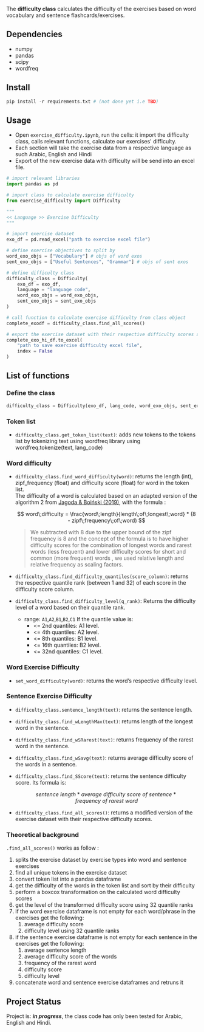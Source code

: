 The **difficulty class** calculates the difficulty of the exercises based on word vocabulary and sentence flashcards/exercises.

## Dependencies

- numpy
- pandas
- scipy
- wordfreq

<!-- If you have screenshots you'd like to share, include them here. -->

## Install

```python
pip install -r requirements.txt # (not done yet i.e TBD)
```

## Usage

- Open `exercise_difficulty.ipynb`, run the cells: it import the difficulty class, calls relevant functions, calculate our exercises' difficulty.
- Each section will take the exercise data from a respective language as such Arabic, English and Hindi
- Export of the new exercise data with difficulty will be send into an excel file.

```python
# import relevant libraries
import pandas as pd

# import class to calculate exercise difficulty
from exercise_difficulty import Difficulty

"""
<< Language >> Exercise Difficulty
"""

# import exercise dataset
exo_df = pd.read_excel("path to exercise excel file")

# define exercise objectives to split by
word_exo_objs = ["Vocabulary"] # objs of word exos
sent_exo_objs = ["Useful Sentences", "Grammar"] # objs of sent exos

# define difficulty class
difficulty_class = Difficulty(
    exo_df = exo_df, 
    language = "language code", 
    word_exo_objs = word_exo_objs, 
    sent_exo_objs = sent_exo_objs
)

# call function to calculate exercise difficulty from class object
complete_exodf = difficulty_class.find_all_scores()

# export the exercise dataset with their respective difficulty scores as an excel file
complete_exo_hi_df.to_excel(
    "path to save exercise difficulty excel file", 
    index = False
)
```

## List of functions

### Define the class

```python
difficulty_class = Difficulty(exo_df, lang_code, word_exo_objs, sent_exo_objs)
```

### Token list

* `difficulty_class.get_token_list(text)`: adds new tokens to the tokens list by tokenizing text using wordfreq library using wordfreq.tokenize(text, lang_code)

### Word difficulty

* `difficulty_class.find_word_difficulty(word)`: returns the length (int), zipf_frequency (float) and difficulty score (float) for word in the token list. <br>The difficulty of a word is calculated based on an adapted version of the algorithm 2 from [Jagoda & Boiński (2019)](https://www.researchgate.net/publication/322996917_Assessing_Word_Difficulty_for_Quiz-Like_Game), with the formula :

    $$
    word\;difficulty = \frac{word\;length}{length\;of\;longest\;word} * (8 - zipf\;frequency\;of\;word)
    $$
    
    > We subtracted with 8 due to the upper bound of the zipf frequency is 8 and the concept of the formula is to have higher difficulty scores for the combination of longest words and rarest words (less frequent) and lower difficulty scores for short and common (more frequent) words , we used relative length and relative frequency as scaling factors.

* `difficulty_class.find_difficulty_quantiles(score_column)`: returns the respective quantile rank (between 1 and 32) of each score in the difficulty score column.

* `difficulty_class.find_difficulty_level(q_rank)`: Returns the difficulty level of a word based on their quantile rank.
  * range: `A1`,`A2`,`B1`,`B2`,`C1`
    If the quantile value is:
    - <= 2nd quantiles: A1 level.
    - <= 4th quantiles: A2 level.
    - <= 8th quantiles: B1 level.
    - <= 16th quantiles: B2 level.
    - <= 32nd quantiles: C1 level.

### Word Exercise Difficulty

* `set_word_difficulty(word)`: returns the word’s respective difficulty level.

### Sentence Exercise Difficulty

* `difficulty_class.sentence_length(text)`: returns the sentence length.
* `difficulty_class.find_wLengthMax(text)`: returns length of the longest word in the sentence.
* `difficulty_class.find_wSRarest(text)`: returns frequency of the rarest word in the sentence.
* `difficulty_class.find_wSavg(text)`: returns average difficulty score of the words in a sentence.
* `difficulty_class.find_SScore(text)`: returns the sentence difficulty score. Its formula is:

    $$
    sentence \ length * average \ difficulty \ score \ of \ sentence * frequency \ of \ rarest \ word
    $$

* `difficulty_class.find_all_scores()`: returns a modified version of the exercise dataset with their respective difficulty scores.

### Theoretical background
`.find_all_scores()` works as follow :
1. splits the exercise dataset by exercise types into word and sentence exercises
2. find all unique tokens in the exercise dataset
3. convert token list into a pandas dataframe
4. get the difficulty of the words in the token list and sort by their difficulty
5. perform a boxcox transformation on the calculated word difficulty scores
6. get the level of the transformed difficulty score using 32 quantile ranks
7. if the word exercise dataframe is not empty for each word/phrase in the exercises get the following:   
   1. average difficulty score
   2. difficulty level using 32 quantile ranks
8. if the sentence exercise dataframe is not empty for each sentence in the exercises get the following:
   1. average sentence length
   2. average difficulty score of the words
   3. frequency of the rarest word
   4. difficulty score
   5. difficulty level
9. concatenate word and sentence exercise dataframes and retruns it

## Project Status
Project is: _**in progress**_, the class code has only been tested for Arabic, English and Hindi.
